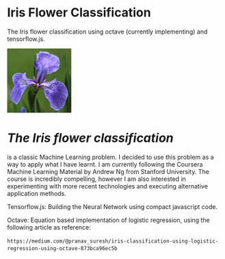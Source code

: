 # Iris Flower Classification


The Iris flower classification using octave (currently implementing) and tensorflow.js.

<img src="./images/iris.jpg" width="150"> 

# *The Iris flower classification*

is a classic Machine Learning problem.
I decided to use this problem as a way to apply what I have learnt.
I am currently following the Coursera Machine Learning Material by Andrew Ng from Stanford University.
The course is incredibly compelling, however I am also interested in experimenting with more recent technologies and executing alternative application methods.

Tensorflow.js: Building the Neural Network using compact javascript code.

Octave: Equation based implementation of logistic regression, using the following article as reference:

`https://medium.com/@pranav_suresh/iris-classification-using-logistic-regression-using-octave-873bca96ec5b`
